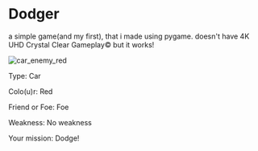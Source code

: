 # Dodger
a simple game(and my first), that i made using pygame. doesn't have 4K UHD Crystal Clear Gameplay© but it works! 

![car_enemy_red](https://user-images.githubusercontent.com/100288778/155762294-fc480eb6-2906-49e6-b614-9b424afb5cd4.png)

Type: Car

Colo(u)r: Red

Friend or Foe: Foe

Weakness: No weakness

Your mission: Dodge!
